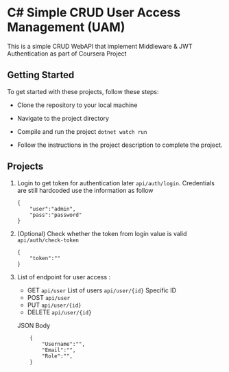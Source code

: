 # C# Simple CRUD User Access Management (UAM)

This is a simple CRUD WebAPI that implement Middleware & JWT Authentication as part of Coursera Project

  

## Getting Started

To get started with these projects, follow these steps:

  

- Clone the repository to your local machine

- Navigate to the project directory

- Compile and run the project ```dotnet watch run```

- Follow the instructions in the project description to complete the project.

  

## Projects

1. Login to get token for authentication later ```api/auth/login```. Credentials are still hardcoded use the information as follow

	```
	{
		"user":"admin",
		"pass":"password"
	}
	```
2.  (Optional) Check whether the token from login value is valid ```api/auth/check-token``` 
	```
	{
		"token":""
	}
	```
3.  List of endpoint for user access : 
	- GET 
	```api/user``` List of users
	```api/user/{id}``` Specific ID
	- POST
	```api/user```
	- PUT
	```api/user/{id}```
	- DELETE
	```api/user/{id}```
	
	JSON Body
	
			{	
				"Username":"",
				"Email":"",
				"Role":"",
			}
